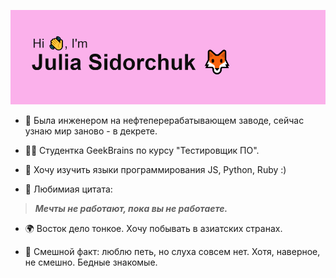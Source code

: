 ![](https://github.com/JuliSid/JuliSid/blob/main/header.png)


- 💼 Была инженером на нефтеперерабатывающем заводе, сейчас узнаю мир заново - в декрете.

- 👩‍🎓 Студентка GeekBrains по курсу "Тестировщик ПО".

- 🤔 Хочу изучить языки программирования JS, Python, Ruby :)

- 💬 Любимиая цитата:

> **_Мечты не работают, пока вы не работаeте._**

- 🌍 Восток дело тонкое. Хочу побывать в азиатских странах.

- 🙉 Смешной факт: люблю петь, но слуха совсем нет. Хотя, наверное, не смешно. Бедные знакомые.



